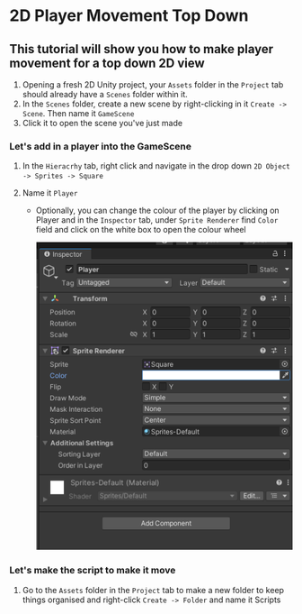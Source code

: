 # 2D Player Movement Top Down
## This tutorial will show you how to make player movement for a top down 2D view
1. Opening a fresh 2D Unity project, your `Assets` folder in the `Project` tab should already have a `Scenes` folder within it.
2. In the `Scenes` folder, create a new scene  by right-clicking in it `Create -> Scene`. Then name it `GameScene` 
3. Click it to open the scene you've just made
### Let's add in a player into the GameScene
1. In the `Hieracrhy` tab, right click and navigate in the drop down `2D Object -> Sprites -> Square`
2. Name it `Player`

    - Optionally, you can change the colour of the player by clicking on Player and in the `Inspector` tab, under `Sprite Renderer` find `Color` field and click on the white box to open the colour wheel
     
        ![alt text](<Player Inspector.PNG>)
### Let's make the script to make it move
1. Go to the `Assets` folder in the `Project` tab to make a new folder to keep things organised and right-click `Create -> Folder` and name it Scripts
